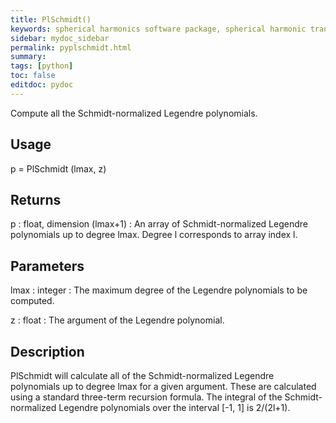 ```yaml
---
title: PlSchmidt()
keywords: spherical harmonics software package, spherical harmonic transform, legendre functions, multitaper spectral analysis, Python, gravity, magnetic field
sidebar: mydoc_sidebar
permalink: pyplschmidt.html
summary:
tags: [python]
toc: false
editdoc: pydoc
---
```


Compute all the Schmidt-normalized Legendre polynomials.

## Usage

p = PlSchmidt (lmax, z)

## Returns

p : float, dimension (lmax+1)
:   An array of Schmidt-normalized Legendre polynomials up to degree lmax. Degree l corresponds to array index l.

## Parameters

lmax : integer
:   The maximum degree of the Legendre polynomials to be computed.

z : float
:   The argument of the Legendre polynomial.

## Description

PlSchmidt will calculate all of the Schmidt-normalized Legendre polynomials up to degree lmax for a given argument. These are calculated using a standard three-term recursion formula. The integral of the Schmidt-normalized Legendre polynomials over the interval [-1, 1] is 2/(2l+1).

